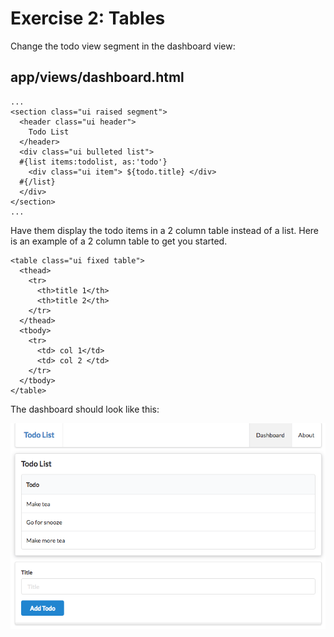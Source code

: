 # Exercise 2: Tables

Change the todo view segment in the dashboard view:

## app/views/dashboard.html

~~~
...
<section class="ui raised segment">
  <header class="ui header">
    Todo List
  </header>
  <div class="ui bulleted list">
  #{list items:todolist, as:'todo'}
    <div class="ui item"> ${todo.title} </div>
  #{/list}
  </div>
</section>
...
~~~

Have them display the todo items in a 2 column table instead of a list. Here is an example of a 2 column table to get you started.  

~~~
<table class="ui fixed table">
  <thead>
    <tr>
      <th>title 1</th>
      <th>title 2</th>
    </tr>
  </thead>
  <tbody>
    <tr>
      <td> col 1</td>
      <td> col 2 </td>
    </tr> 
  </tbody>
</table>
~~~

The dashboard should look like this:

![](img/04.png)